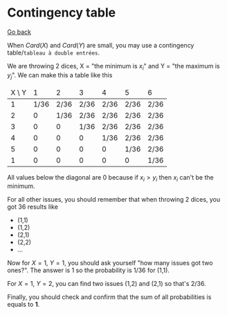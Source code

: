 # Contingency table

[Go back](..)

When $Card(X)$ and $Card(Y)$ are small, you may
use a contingency table/`tableau à double entrées`.

We are throwing 2 dices, X = "the minimum is $x_i$"
and Y = "the maximum is $y_j$". We can
make this a table like this

<table class="table table-bordered">
    <thead>
        <tr>
            <td>X \ Y</td>
            <td>1</td>
            <td>2</td>
            <td>3</td>
            <td>4</td>
            <td>5</td>
            <td>6</td>
        </tr>
    </thead>
    <tbody>
        <tr>
            <td>1</td>
            <td>1/36</td>
            <td>2/36</td>
            <td>2/36</td>
            <td>2/36</td>
            <td>2/36</td>
            <td>2/36</td>
        </tr>
        <tr>
            <td>2</td>
            <td>0</td>
            <td>1/36</td>
            <td>2/36</td>
            <td>2/36</td>
            <td>2/36</td>
            <td>2/36</td>
        </tr>
        <tr>
            <td>3</td>
            <td>0</td>
            <td>0</td>
            <td>1/36</td>
            <td>2/36</td>
            <td>2/36</td>
            <td>2/36</td>
        </tr>
        <tr>
            <td>4</td>
            <td>0</td>
            <td>0</td>
            <td>0</td>
            <td>1/36</td>
            <td>2/36</td>
            <td>2/36</td>
        </tr>
        <tr>
            <td>5</td>
            <td>0</td>
            <td>0</td>
            <td>0</td>
            <td>0</td>
            <td>1/36</td>
            <td>2/36</td>
        </tr>
        <tr>
            <td>1</td>
            <td>0</td>
            <td>0</td>
            <td>0</td>
            <td>0</td>
            <td>0</td>
            <td>1/36</td>
        </tr>
    </tbody>
</table>

All values below the diagonal are 0 because
if $x_i > y_i$ then $x_i$ can't be the minimum.

For all other issues, you should remember that when
throwing 2 dices, you got 36 results like

* (1,1)
* (1,2)
* (2,1)
* (2,2)
* ...

Now for $X=1,\ Y=1$, you should ask yourself "how many
issues got two ones?". The answer is 1 so the
probability is $1/36$ for (1,1).

For $X=1,\ Y=2$, you can find two issues (1,2)
and (2,1) so that's $2/36$.

Finally, you should check and confirm that the sum
of all probabilities is equals to **1**.